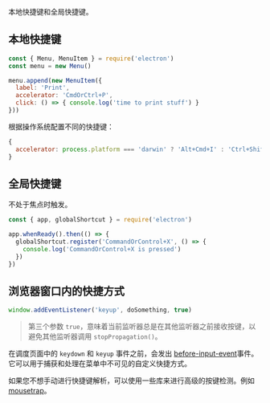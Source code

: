 本地快捷键和全局快捷键。  

## 本地快捷键
```js
const { Menu, MenuItem } = require('electron')
const menu = new Menu()

menu.append(new MenuItem({
  label: 'Print',
  accelerator: 'CmdOrCtrl+P',
  click: () => { console.log('time to print stuff') }
}))
```
根据操作系统配置不同的快捷键：  
```js
{
  accelerator: process.platform === 'darwin' ? 'Alt+Cmd+I' : 'Ctrl+Shift+I'
}
```

## 全局快捷键
不处于焦点时触发。  
```js
const { app, globalShortcut } = require('electron')

app.whenReady().then(() => {
  globalShortcut.register('CommandOrControl+X', () => {
    console.log('CommandOrControl+X is pressed')
  })
})
```

## 浏览器窗口内的快捷方式
```js
window.addEventListener('keyup', doSomething, true)
```
>第三个参数 `true`，意味着当前监听器总是在其他监听器之前接收按键，以避免其他监听器调用 `stopPropagation()`。  

在调度页面中的 `keydown` 和 `keyup` 事件之前，会发出 [before-input-event](https://www.electronjs.org/docs/api/web-contents#event-before-input-event)事件。 它可以用于捕获和处理在菜单中不可见的自定义快捷方式。  

如果您不想手动进行快捷键解析，可以使用一些库来进行高级的按键检测。例如 [mousetrap](https://github.com/ccampbell/mousetrap)。  


